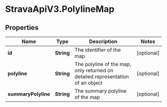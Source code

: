 # StravaApiV3.PolylineMap

## Properties
Name | Type | Description | Notes
------------ | ------------- | ------------- | -------------
**id** | **String** | The identifier of the map | [optional] 
**polyline** | **String** | The polyline of the map, only returned on detailed representation of an object | [optional] 
**summaryPolyline** | **String** | The summary polyline of the map | [optional] 


